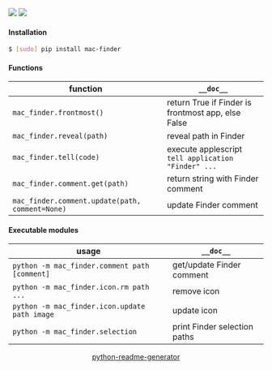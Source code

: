 <!--
https://pypi.org/project/readme-generator/
https://pypi.org/project/python-readme-generator/
-->

[![](https://img.shields.io/badge/OS-MacOS-blue.svg?longCache=True)]()
[![](https://img.shields.io/pypi/pyversions/mac-finder.svg?longCache=True)](https://pypi.org/project/mac-finder/)

#### Installation
```bash
$ [sudo] pip install mac-finder
```

#### Functions
function|`__doc__`
-|-
`mac_finder.frontmost()` |return True if Finder is frontmost app, else False
`mac_finder.reveal(path)` |reveal path in Finder
`mac_finder.tell(code)` |execute applescript `tell application "Finder" ...`
`mac_finder.comment.get(path)` |return string with Finder comment
`mac_finder.comment.update(path, comment=None)` |update Finder comment

#### Executable modules
usage|`__doc__`
-|-
`python -m mac_finder.comment path [comment]` |get/update Finder comment
`python -m mac_finder.icon.rm path ...` |remove icon
`python -m mac_finder.icon.update path image` |update icon
`python -m mac_finder.selection` |print Finder selection paths

<p align="center">
    <a href="https://pypi.org/project/python-readme-generator/">python-readme-generator</a>
</p>